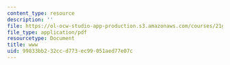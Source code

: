 ```yaml
---
content_type: resource
description: ''
file: https://ol-ocw-studio-app-production.s3.amazonaws.com/courses/21g-114-chinese-vi-streamlined-spring-2005/99833bb232ccd773ec99051aed77e07c_MIT21G_114S05_4_21f.pdf
file_type: application/pdf
resourcetype: Document
title: www
uid: 99833bb2-32cc-d773-ec99-051aed77e07c
---
```

